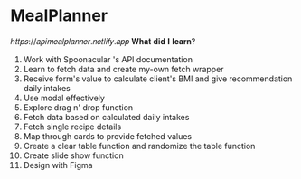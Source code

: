 # MealPlanner

ℎ𝑡𝑡𝑝𝑠://𝑎𝑝𝑖𝑚𝑒𝑎𝑙𝑝𝑙𝑎𝑛𝑛𝑒𝑟.𝑛𝑒𝑡𝑙𝑖𝑓𝑦.𝑎𝑝𝑝
𝐖𝐡𝐚𝐭 𝐝𝐢𝐝 𝐈 𝐥𝐞𝐚𝐫𝐧?
1. Work with Spoonacular 's API documentation
2. Learn to fetch data and create my-own fetch wrapper
3. Receive form's value to calculate client's BMI and give recommendation daily intakes
4. Use modal effectively
5. Explore drag n' drop function 
6. Fetch data based on calculated daily intakes
7. Fetch single recipe details
8. Map through cards to provide fetched values
9. Create a clear table function and randomize the table function
10. Create slide show function
11. Design with Figma
